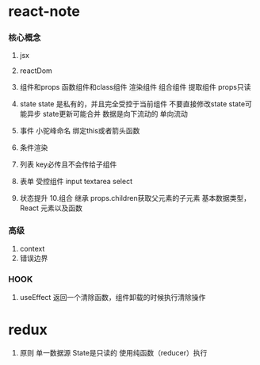 # react-note

### 核心概念

1. jsx

2. reactDom

3. 组件和props 
    函数组件和class组件
    渲染组件
    组合组件
    提取组件
    props只读
4. state
    state 是私有的，并且完全受控于当前组件
    不要直接修改state
    state可能异步
    state更新可能合并
    数据是向下流动的 单向流动
5. 事件
    小驼峰命名
    绑定this或者箭头函数
6. 条件渲染
7. 列表
    key必传且不会传给子组件
8. 表单
    受控组件
        input textarea select
9. 状态提升
10.组合 继承
    props.children获取父元素的子元素
    基本数据类型，React 元素以及函数
    
### 高级
1. context
2. 错误边界

    
### HOOK
1. useEffect
    返回一个清除函数，组件卸载的时候执行清除操作
    
# redux
1. 原则
    单一数据源
    State是只读的
    使用纯函数（reducer）执行
    
    
    
    
    
